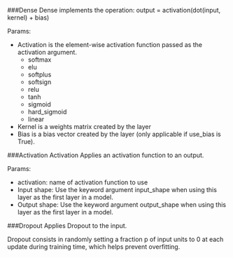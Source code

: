 ###Dense
Dense implements the operation: output = activation(dot(input, kernel) + bias)

Params:
* Activation is the element-wise activation function passed as the activation argument.
    + softmax
    + elu
    + softplus
    + softsign
    + relu
    + tanh
    + sigmoid
    + hard_sigmoid
    + linear
* Kernel is a weights matrix created by the layer
* Bias is a bias vector created by the layer (only applicable if use_bias is True).

###Activation
Activation Applies an activation function to an output.

Params:
* activation: name of activation function to use
* Input shape: Use the keyword argument input_shape when using this layer as the first layer in a model.
* Output shape: Use the keyword argument output_shape when using this layer as the first layer in a model.

###Dropout
Applies Dropout to the input.

Dropout consists in randomly setting a fraction p of input units to 0 at each update during training time, which helps prevent overfitting.

